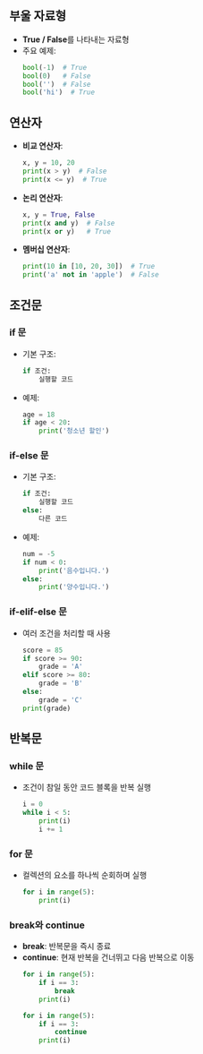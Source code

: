 ## 부울 자료형
- **True / False**를 나타내는 자료형
- 주요 예제:
  ```python
  bool(-1)  # True
  bool(0)   # False
  bool('')  # False
  bool('hi')  # True
  ```

## 연산자
- **비교 연산자**:
  ```python
  x, y = 10, 20
  print(x > y)  # False
  print(x <= y)  # True
  ```
- **논리 연산자**:
  ```python
  x, y = True, False
  print(x and y)  # False
  print(x or y)   # True
  ```
- **멤버십 연산자**:
  ```python
  print(10 in [10, 20, 30])  # True
  print('a' not in 'apple')  # False
  ```

## 조건문
### if 문
- 기본 구조:
  ```python
  if 조건:
      실행할 코드
  ```
- 예제:
  ```python
  age = 18
  if age < 20:
      print('청소년 할인')
  ```

### if-else 문
- 기본 구조:
  ```python
  if 조건:
      실행할 코드
  else:
      다른 코드
  ```
- 예제:
  ```python
  num = -5
  if num < 0:
      print('음수입니다.')
  else:
      print('양수입니다.')
  ```

### if-elif-else 문
- 여러 조건을 처리할 때 사용
  ```python
  score = 85
  if score >= 90:
      grade = 'A'
  elif score >= 80:
      grade = 'B'
  else:
      grade = 'C'
  print(grade)
  ```

## 반복문
### while 문
- 조건이 참일 동안 코드 블록을 반복 실행
  ```python
  i = 0
  while i < 5:
      print(i)
      i += 1
  ```

### for 문
- 컬렉션의 요소를 하나씩 순회하며 실행
  ```python
  for i in range(5):
      print(i)
  ```

### break와 continue
- **break**: 반복문을 즉시 종료
- **continue**: 현재 반복을 건너뛰고 다음 반복으로 이동
  ```python
  for i in range(5):
      if i == 3:
          break
      print(i)

  for i in range(5):
      if i == 3:
          continue
      print(i)
  ```

